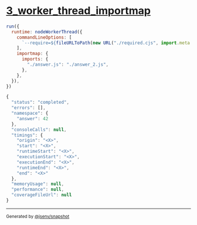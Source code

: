 # [3_worker_thread_importmap](../../importmap_node.test.mjs#L45)

```js
run({
  runtime: nodeWorkerThread({
    commandLineOptions: [
      `--require=${fileURLToPath(new URL("./required.cjs", import.meta.url))}`,
    ],
    importmap: {
      imports: {
        "./answer.js": "./answer_2.js",
      },
    },
  }),
})
```

```js
{
  "status": "completed",
  "errors": [],
  "namespace": {
    "answer": 42
  },
  "consoleCalls": null,
  "timings": {
    "origin": "<X>",
    "start": "<X>",
    "runtimeStart": "<X>",
    "executionStart": "<X>",
    "executionEnd": "<X>",
    "runtimeEnd": "<X>",
    "end": "<X>"
  },
  "memoryUsage": null,
  "performance": null,
  "coverageFileUrl": null
}
```

---

<sub>
  Generated by <a href="https://github.com/jsenv/core/tree/main/packages/independent/snapshot">@jsenv/snapshot</a>
</sub>
